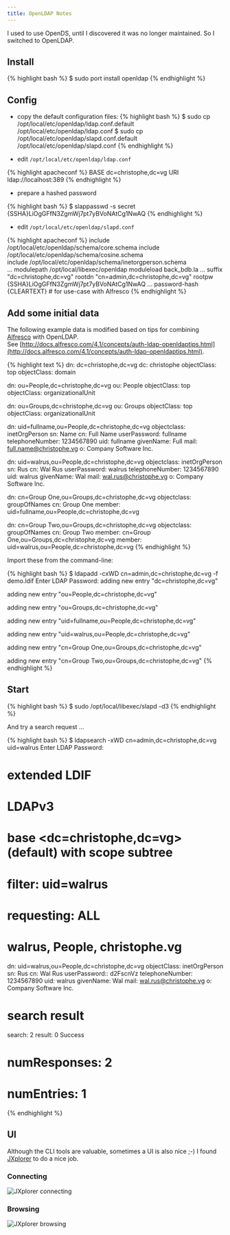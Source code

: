 ```yaml
---
title: OpenLDAP Notes
---
```


I used to use OpenDS, until I discovered it was no longer maintained. So I switched to OpenLDAP.

## Install

{% highlight bash %}
$ sudo port install openldap
{% endhighlight %}

## Config

* copy the default configuration files:
{% highlight bash %}
$ sudo cp /opt/local/etc/openldap/ldap.conf.default /opt/local/etc/openldap/ldap.conf
$ sudo cp /opt/local/etc/openldap/slapd.conf.default /opt/local/etc/openldap/slapd.conf
{% endhighlight %}

* edit `/opt/local/etc/openldap/ldap.conf`

{% highlight apacheconf %}
BASE dc=christophe,dc=vg
URI ldap://localhost:389
{% endhighlight %}

* prepare a hashed password

{% highlight bash %}
$ slappasswd -s secret
{SSHA}LiOgGFfN3ZgmWj7pt7yBVoNAtCg1NwAQ
{% endhighlight %}

* edit `/opt/local/etc/openldap/slapd.conf`

{% highlight apacheconf %}
include /opt/local/etc/openldap/schema/core.schema
include /opt/local/etc/openldap/schema/cosine.schema  
include /opt/local/etc/openldap/schema/inetorgperson.schema  
...
modulepath	/opt/local/libexec/openldap
moduleload	back_bdb.la
...
suffix		"dc=christophe,dc=vg"
rootdn		"cn=admin,dc=christophe,dc=vg"
rootpw		{SSHA}LiOgGFfN3ZgmWj7pt7yBVoNAtCg1NwAQ
...
password-hash   {CLEARTEXT}    # for use-case with Alfresco
{% endhighlight %}

## Add some initial data

The following example data is modified based on tips for combining [Alfresco](Alfresco.html) with OpenLDAP.  
See [http://docs.alfresco.com/4.1/concepts/auth-ldap-openldaptips.html](http://docs.alfresco.com/4.1/concepts/auth-ldap-openldaptips.html).

{% highlight text %}
dn: dc=christophe,dc=vg
dc: christophe
objectClass: top
objectClass: domain

dn: ou=People,dc=christophe,dc=vg
ou: People
objectClass: top
objectClass: organizationalUnit

dn: ou=Groups,dc=christophe,dc=vg
ou: Groups
objectClass: top
objectClass: organizationalUnit

dn: uid=fullname,ou=People,dc=christophe,dc=vg
objectclass: inetOrgPerson
sn: Name
cn: Full Name
userPassword: fullname
telephoneNumber: 1234567890
uid: fullname
givenName: Full
mail: full.name@christophe.vg
o: Company Software Inc.

dn: uid=walrus,ou=People,dc=christophe,dc=vg
objectclass: inetOrgPerson
sn: Rus
cn: Wal Rus
userPassword: walrus
telephoneNumber: 1234567890
uid: walrus
givenName: Wal
mail: wal.rus@christophe.vg
o: Company Software Inc.

dn: cn=Group One,ou=Groups,dc=christophe,dc=vg
objectclass: groupOfNames
cn: Group One
member: uid=fullname,ou=People,dc=christophe,dc=vg 

dn: cn=Group Two,ou=Groups,dc=christophe,dc=vg
objectclass: groupOfNames
cn: Group Two
member: cn=Group One,ou=Groups,dc=christophe,dc=vg 
member: uid=walrus,ou=People,dc=christophe,dc=vg
{% endhighlight %}

Import these from the command-line:

{% highlight bash %}
$ ldapadd -cxWD cn=admin,dc=christophe,dc=vg -f demo.ldif 
Enter LDAP Password: 
adding new entry "dc=christophe,dc=vg"

adding new entry "ou=People,dc=christophe,dc=vg"

adding new entry "ou=Groups,dc=christophe,dc=vg"

adding new entry "uid=fullname,ou=People,dc=christophe,dc=vg"

adding new entry "uid=walrus,ou=People,dc=christophe,dc=vg"

adding new entry "cn=Group One,ou=Groups,dc=christophe,dc=vg"

adding new entry "cn=Group Two,ou=Groups,dc=christophe,dc=vg"
{% endhighlight %}

## Start

{% highlight bash %}
$ sudo /opt/local/libexec/slapd -d3
{% endhighlight %}

And try a search request ...

{% highlight bash %}
$ ldapsearch -xWD cn=admin,dc=christophe,dc=vg uid=walrus
Enter LDAP Password: 
# extended LDIF
#
# LDAPv3
# base <dc=christophe,dc=vg> (default) with scope subtree
# filter: uid=walrus
# requesting: ALL
#

# walrus, People, christophe.vg
dn: uid=walrus,ou=People,dc=christophe,dc=vg
objectClass: inetOrgPerson
sn: Rus
cn: Wal Rus
userPassword:: d2FscnVz
telephoneNumber: 1234567890
uid: walrus
givenName: Wal
mail: wal.rus@christophe.vg
o: Company Software Inc.

# search result
search: 2
result: 0 Success

# numResponses: 2
# numEntries: 1
{% endhighlight %}

## UI

Although the CLI tools are valuable, sometimes a UI is also nice ;-) I found [JXplorer](http://sourceforge.net/projects/jxplorer/) to do a nice job.

### Connecting

![JXplorer connecting](images/full/jxplorer-connect.png)

### Browsing

![JXplorer browsing](images/full/jxplorer-overview.png)
